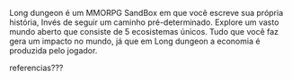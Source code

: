 Long dungeon é um MMORPG SandBox em que você escreve sua própria história, Invés de seguir um caminho pré-determinado. Explore um vasto mundo aberto que consiste de 5 ecosistemas únicos. Tudo que você faz gera um impacto no mundo, já que em Long dungeon a economia é produzida pelo jogador.

referencias???
